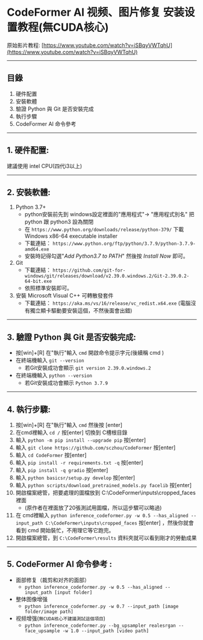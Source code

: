 # CodeFormer AI 视频、图片修复 安装设置教程(無CUDA核心)

原始影片教程: [https://www.youtube.com/watch?v=iSBqyVWTqhU](https://www.youtube.com/watch?v=iSBqyVWTqhU)

-----

## 目錄
1. 硬件配置
2. 安裝軟體
3. 驗證 Python 與 Git 是否安裝完成
4. 執行步驟
5. CodeFormer AI 命令參考

-----

## 1. 硬件配置:
建議使用 intel CPU(四代i3以上)

-----

## 2. 安裝軟體:
1. Python 3.7+
	* python安裝前先到 windows設定裡面的"應用程式"-> "應用程式別名" 把 python 跟 python3 設為關閉
	* 在 `https://www.python.org/downloads/release/python-379/` 下載 Windows x86-64 executable installer
	* 下載連結： `https://www.python.org/ftp/python/3.7.9/python-3.7.9-amd64.exe`
	* 安裝時記得勾選"*Add Python3.7 to PATH*" 然後按 *Install Now* 即可。
2. Git 
	* 下載連結： `https://github.com/git-for-windows/git/releases/download/v2.39.0.windows.2/Git-2.39.0.2-64-bit.exe`
	* 依照標準安裝即可。
3. 安裝 Microsoft Visual C++ 可轉散發套件 
	* 下載連結： `https://aka.ms/vs/16/release/vc_redist.x64.exe`
	(電腦沒有獨立顯卡驅動要安裝這個，不然後面會出錯)

-----

## 3. 驗證 Python 與 Git 是否安裝完成:

* 按[win]+[R] 在"執行"輸入 `cmd` 開啟命令提示字元(後續稱 cmd )
* 在終端機輸入 `git --version`
	* 若Git安裝成功會顯示 `git version 2.39.0.windows.2`
* 在終端機輸入 `python --version`
	* 若Git安裝成功會顯示 `Python 3.7.9`

-----

## 4. 執行步驟:
1. 按[win]+[R] 在"執行"輸入 `cmd` 然後按 [enter]
2. 在cmd裡輸入 `cd /` 按[enter] 切換到 C槽根目錄
3. 輸入 `python -m pip install --upgrade pip` 按[enter] 
4. 輸入 `git clone https://github.com/sczhou/CodeFormer` 按[enter]
5. 輸入 `cd CodeFormer` 按[enter]
6. 輸入 `pip install -r requirements.txt -q` 按[enter]
7. 輸入 `pip install -q gradio` 按[enter]
8. 輸入 `python basicsr/setup.py develop` 按[enter]
9. 輸入 `python scripts/download_pretrained_models.py facelib` 按[enter]
10. 開啟檔案總管，把要處理的圖檔放到 C:\CodeFormer\inputs\cropped_faces 裡面
	* (原作者在裡面放了20張測試用圖檔，所以這步驟可以略過)
11. 在 cmd裡輸入 `python inference_codeformer.py -w 0.5 --has_aligned --input_path C:\CodeFormer\inputs\cropped_faces` 按[enter] ，然後你就會看到 cmd 開始裝忙，不用理它等它跑完。
12. 開啟檔案總管，到 `C:\CodeFormer\results` 資料夾就可以看到剛才的勞動成果

-----

## 5. CodeFormer AI 命令參考 :
* 面部修复（裁剪和对齐的面部）
	* `python inference_codeformer.py -w 0.5 --has_aligned --input_path [input folder]`
* 整体图像增强
	* `python inference_codeformer.py -w 0.7 --input_path [image folder/image path]`
* 视频增强(`無CUDA核心不建議測試這個項目`)
	* `python inference_codeformer.py --bg_upsampler realesrgan --face_upsample -w 1.0 --input_path [video path]`

